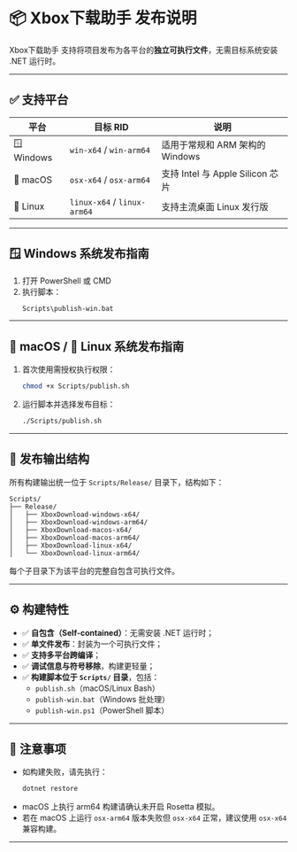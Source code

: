 
# 📦 Xbox下载助手  发布说明

Xbox下载助手 支持将项目发布为各平台的**独立可执行文件**，无需目标系统安装 .NET 运行时。

---

## ✅ 支持平台

| 平台         | 目标 RID                      | 说明                          |
|------------|-----------------------------|-----------------------------|
| 🪟 Windows | `win-x64` / `win-arm64`     | 适用于常规和 ARM 架构的 Windows      |
| 🍎 macOS   | `osx-x64` / `osx-arm64`     | 支持 Intel 与 Apple Silicon 芯片 |
| 🐧 Linux   | `linux-x64` / `linux-arm64` | 支持主流桌面 Linux 发行版            |

---

## 🪟 Windows 系统发布指南

1. 打开 PowerShell 或 CMD
2. 执行脚本：
   ```bat
   Scripts\publish-win.bat
   ```

---

## 🍎 macOS / 🐧 Linux 系统发布指南

1. 首次使用需授权执行权限：
   ```bash
   chmod +x Scripts/publish.sh
   ```

2. 运行脚本并选择发布目标：
   ```bash
   ./Scripts/publish.sh
   ```

---

## 📁 发布输出结构

所有构建输出统一位于 `Scripts/Release/` 目录下，结构如下：

```
Scripts/
├── Release/
│   ├── XboxDownload-windows-x64/
│   ├── XboxDownload-windows-arm64/
│   ├── XboxDownload-macos-x64/
│   ├── XboxDownload-macos-arm64/
│   ├── XboxDownload-linux-x64/
│   └── XboxDownload-linux-arm64/
```

每个子目录下为该平台的完整自包含可执行文件。

---

## ⚙️ 构建特性

- ✅ **自包含（Self-contained）**：无需安装 .NET 运行时；
- ✅ **单文件发布**：封装为一个可执行文件；
- ✅ **支持多平台跨编译**；
- ✅ **调试信息与符号移除**，构建更轻量；
- ✅ **构建脚本位于 `Scripts/` 目录**，包括：
    - `publish.sh`（macOS/Linux Bash）
    - `publish-win.bat`（Windows 批处理）
    - `publish-win.ps1`（PowerShell 脚本）

---

## 📌 注意事项

- 如构建失败，请先执行：
  ```bash
  dotnet restore
  ```
- macOS 上执行 arm64 构建请确认未开启 Rosetta 模拟。
- 若在 macOS 上运行 `osx-arm64` 版本失败但 `osx-x64` 正常，建议使用 `osx-x64` 兼容构建。

---
